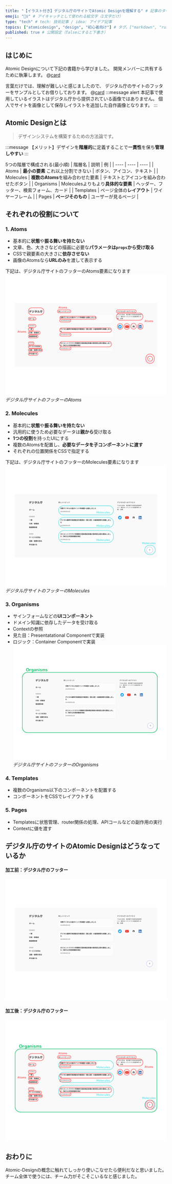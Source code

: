 ```yaml
---
title: "【イラスト付き】デジタル庁のサイトでAtomic Designを理解する" # 記事のタイトル
emoji: "🏋️‍♀️" # アイキャッチとして使われる絵文字（1文字だけ）
type: "tech" # tech: 技術記事 / idea: アイデア記事
topics: ["atomicdesign", "design", "初心者向け"] # タグ。["markdown", "rust", "aws"]のように指定する
published: true # 公開設定（falseにすると下書き）
---
```

## はじめに
Atomic Designについて下記の書籍から学びました。
開発メンバーに共有するために執筆します。
@[card](https://www.amazon.co.jp/TypeScript%E3%81%A8React-Next-js%E3%81%A7%E3%81%A4%E3%81%8F%E3%82%8B%E5%AE%9F%E8%B7%B5Web%E3%82%A2%E3%83%97%E3%83%AA%E3%82%B1%E3%83%BC%E3%82%B7%E3%83%A7%E3%83%B3%E9%96%8B%E7%99%BA-%E6%89%8B%E5%B3%B6-%E6%8B%93%E4%B9%9F/dp/4297129167)


言葉だけでは、理解が難しいと感じましたので、
デジタル庁のサイトのフッターをサンプルとしてお借りしております。
@[card](https://www.digital.go.jp/)
:::message alert
本記事で使用しているイラストはデジタル庁から提供されている画像ではありません。
個人でサイトを画像として保存しイラストを追加した自作画像となります。
:::

## Atomic Designとは
> デザインシステムを構築するための方法論です。

:::message
【メリット】デザインを**階層的**に定義することで**一貫性**を保ち**管理しやすい**
:::

5つの階層で構成される(最小順)
|  階層名  | 説明  | 例  |
| ---- | ---- | ---- |
|  Atoms  |  **最小の要素** これ以上分割できない | ボタン、アイコン、テキスト |
|  Molecules  |  **複数のAtoms**を組み合わせた要素 | テキストとアイコンを組み合わせたボタン |
|  Organisms  |  Moleculesよりもより**具体的な要素** | ヘッダー、フッター、検索フォーム、カード |
|  Templates  |  ページ全体の**レイアウト** | ワイヤーフレーム |
|  Pages  |  **ページそのもの** | ユーザーが見るページ |

## それぞれの役割について
### 1. Atoms
- 基本的に**状態**や**振る舞いを持たない**
- 文章、色、大きさなどの描画に必要な**パラメータは`props`から受け取る**
- CSSで親要素の大きさに**依存させない**
- 画像のAtomsなら**URLのみ**を渡して表示する

下記は、デジタル庁サイトのフッターのAtoms要素になります
![Atomic-Design-Atoms](/images/Atomic-Design-Atoms.png)
*デジタル庁サイトのフッターのAtoms*


### 2. Molecules
- 基本的に**状態**や**振る舞いを持たない**
- 汎用的に使うため必要なデータは**親から**受け取る
- **1つの役割**を持ったUIにする
- 複数のAtomsを配置し、**必要なデータを子コンポーネントに渡す**
- それぞれの位置関係をCSSで指定する

下記は、デジタル庁サイトのフッターのMolecules要素になります
![Atomic-Design-Molecules](/images/Atomic-Design-Molecules.png)
*デジタル庁サイトのフッターのMolecules*

### 3. Organisms
- サインフォームなどの**UIコンポーネント**
- ドメイン知識に依存したデータを受け取る
- Contextの参照
- 見た目：Presentatational Componentで実装
- ロジック：Container Componentで実装
![Atomic-Design-Organisms](/images/Atomic-Design-Organisms.png)
*デジタル庁サイトのフッターのOrganisms*

### 4. Templates
- 複数のOrganisms以下のコンポーネントを配置する
- コンポーネントをCSSでレイアウトする
### 5. Pages
- Templatesに状態管理、router関係の処理、APIコールなどの副作用の実行
- Contextに値を渡す

## デジタル庁のサイトのAtomic Designはどうなっているか
#### 加工前：デジタル庁のフッター
![Atomic-Design-step00](/images/Atomic-Design-step00.png)
#### 加工後：デジタル庁のフッター
![Atomic-Design-step01](/images/Atomic-Design-step01.png)

## おわりに
Atomic-Designの概念に触れてしっかり使いこなせたら便利だなと思いました。
チーム全体で使うには、チーム力がそこそこいるなと感じました。


